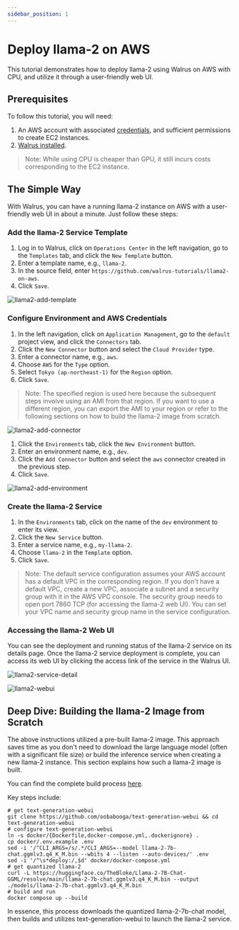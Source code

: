 ```yaml
---
sidebar_position: 1
---
```


# Deploy llama-2 on AWS

This tutorial demonstrates how to deploy llama-2 using Walrus on AWS with CPU, and utilize it through a user-friendly web UI.

## Prerequisites

To follow this tutorial, you will need:

1. An AWS account with associated [credentials](https://docs.aws.amazon.com/general/latest/gr/aws-sec-cred-types.html), and sufficient permissions to create EC2 instances.
2. [Walrus installed](/deploy/standalone).

> Note:
> While using CPU is cheaper than GPU, it still incurs costs corresponding to the EC2 instance.

## The Simple Way

With Walrus, you can have a running llama-2 instance on AWS with a user-friendly web UI in about a minute. Just follow these steps:

### Add the llama-2 Service Template
1. Log in to Walrus, click on `Operations Center` in the left navigation, go to the `Templates` tab, and click the `New Template` button.
2. Enter a template name, e.g., `llama-2`.
3. In the source field, enter `https://github.com/walrus-tutorials/llama2-on-aws`.
4. Click `Save`.

![llama2-add-template](/img/v0.4.0/tutorials/llama2-on-aws/llama2-add-template.png)

### Configure Environment and AWS Credentials
1. In the left navigation, click on `Application Management`, go to the `default` project view, and click the `Connectors` tab.
2. Click the `New Connector` button and select the `Cloud Provider` type.
3. Enter a connector name, e.g., `aws`.
4. Choose `AWS` for the `Type` option.
5. Select `Tokyo (ap-northeast-1)` for the `Region` option.
6. Click `Save`.

> Note:
> The specified region is used here because the subsequent steps involve using an AMI from that region. If you want to use a different region, you can export the AMI to your region or refer to the following sections on how to build the llama-2 image from scratch.

![llama2-add-connector](/img/v0.4.0/tutorials/llama2-on-aws/llama2-add-connector.png)

1. Click the `Environments` tab, click the `New Environment` button.
2. Enter an environment name, e.g., `dev`.
3. Click the `Add Connector` button and select the `aws` connector created in the previous step.
4. Click `Save`.

![llama2-add-environment](/img/v0.4.0/tutorials/llama2-on-aws/llama2-add-env.png)

### Create the llama-2 Service
1. In the `Environments` tab, click on the name of the `dev` environment to enter its view.
2. Click the `New Service` button.
3. Enter a service name, e.g., `my-llama-2`.
4. Choose `llama-2` in the `Template` option.
5. Click `Save`.

> Note:
> The default service configuration assumes your AWS account has a default VPC in the corresponding region. If you don't have a default VPC, create a new VPC, associate a subnet and a security group with it in the AWS VPC console.
> The security group needs to open port 7860 TCP (for accessing the llama-2 web UI). You can set your VPC name and security group name in the service configuration.

### Accessing the llama-2 Web UI

You can see the deployment and running status of the llama-2 service on its details page. Once the llama-2 service deployment is complete, you can access its web UI by clicking the access link of the service in the Walrus UI.

![llama2-service-detail](/img/v0.4.0/tutorials/llama2-on-aws/llama2-service-detail.png)

![llama2-webui](/img/v0.4.0/tutorials/llama2-on-aws/llama2-web-ui.png)

## Deep Dive: Building the llama-2 Image from Scratch

The above instructions utilized a pre-built llama-2 image. This approach saves time as you don't need to download the large language model (often with a significant file size) or build the inference service when creating a new llama-2 instance.
This section explains how such a llama-2 image is built.

You can find the complete build process [here](https://github.com/walrus-tutorials/llama2-on-aws/blob/build/main.tf).

Key steps include:

```shell
# get text-generation-webui
git clone https://github.com/oobabooga/text-generation-webui && cd text-generation-webui
# configure text-generation-webui
ln -s docker/{Dockerfile,docker-compose.yml,.dockerignore} .
cp docker/.env.example .env
sed -i '/^CLI_ARGS=/s/.*/CLI_ARGS=--model llama-2-7b-chat.ggmlv3.q4_K_M.bin --wbits 4 --listen --auto-devices/' .env
sed -i '/^\s*deploy:/,$d' docker/docker-compose.yml
# get quantized llama-2
curl -L https://huggingface.co/TheBloke/Llama-2-7B-Chat-GGML/resolve/main/llama-2-7b-chat.ggmlv3.q4_K_M.bin --output ./models/llama-2-7b-chat.ggmlv3.q4_K_M.bin
# build and run
docker compose up --build
```

In essence, this process downloads the quantized llama-2-7b-chat model, then builds and utilizes text-generation-webui to launch the llama-2 service.